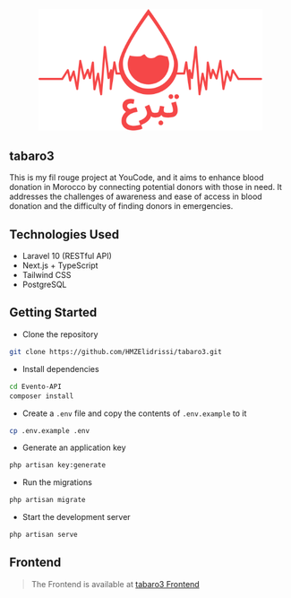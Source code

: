 <p align="center"><a href="https://tabaro3.vercel.app/" target="_blank"><img src="public/logo.svg" width="400" alt="Laravel Logo"></a></p>

## tabaro3

This is my fil rouge project at YouCode, and it aims to enhance blood donation in Morocco by connecting potential donors
with those in need. It addresses the challenges of awareness and ease of access in blood donation and the difficulty of
finding donors in emergencies.

## Technologies Used

- Laravel 10 (RESTful API)
- Next.js + TypeScript
- Tailwind CSS
- PostgreSQL

## Getting Started

- Clone the repository

```bash
git clone https://github.com/HMZElidrissi/tabaro3.git
```

- Install dependencies

```bash
cd Evento-API
composer install
```

- Create a `.env` file and copy the contents of `.env.example` to it

```bash
cp .env.example .env
```

- Generate an application key

```bash
php artisan key:generate
```

- Run the migrations

```bash
php artisan migrate
```

- Start the development server

```bash
php artisan serve
```

## Frontend

> The Frontend is available at [tabaro3 Frontend](https://github.com/HMZElidrissi/tabaro3-frontend)
